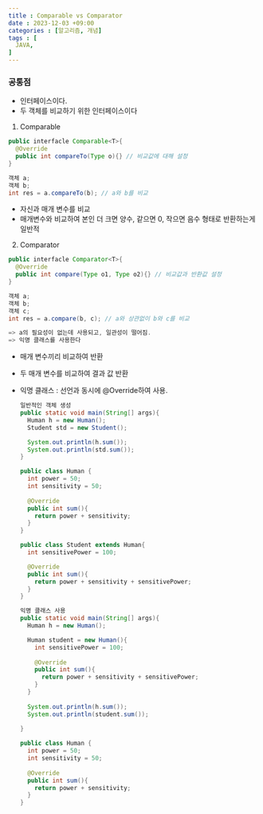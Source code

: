 ```yaml
---
title : Comparable vs Comparator 
date : 2023-12-03 +09:00
categories : [알고리즘, 개념]
tags : [
  JAVA,
]
---
```

<!-- ![](/assets/img/Spring/aaaa.png){:style="border:1px solid #eaeaea; border-radius: 7px; padding: 0px;" } -->
<!-- ![](/assets/img/alg/1-1.png){:style="width:1000px" } -->

### 공통점
- 인터페이스이다.
- 두 객체를 비교하기 위한 인터페이스이다

1) Comparable
    
  ```java
  public interfacle Comparable<T>{
    @Override
    public int compareTo(Type o){} // 비교값에 대해 설정
  }
  
  객체 a;
  객체 b;
  int res = a.compareTo(b); // a와 b를 비교
  ```
  
  - 자신과 매개 변수를 비교
  - 매개변수와 비교하여 본인 더 크면 양수, 같으면 0, 작으면 음수 형태로 반환하는게 일반적
    
2) Comparator 
  
  ```java
  public interfacle Comparator<T>{
    @Override
    public int compare(Type o1, Type o2){} // 비교값과 반환값 설정
  }
  
  객체 a;
  객체 b;
  객체 c;
  int res = a.compare(b, c); // a와 상관없이 b와 c를 비교
  
  => a의 필요성이 없는데 사용되고, 일관성이 떨어짐.
  => 익명 클래스를 사용한다
  ```
  
  - 매개 변수끼리 비교하여 반환
  - 두 매개 변수를 비교하여 결과 값 반환
  - 익명 클래스 : 선언과 동시에 @Override하여 사용.
    
    ```java
    일반적인 객체 생성
    public static void main(String[] args){
      Human h = new Human();
      Student std = new Student();
    
      System.out.println(h.sum());
      System.out.println(std.sum());
    }
    
    public class Human {
      int power = 50;
      int sensitivity = 50;
      
      @Override
      public int sum(){
        return power + sensitivity;
      }
    }
    
    public class Student extends Human{
      int sensitivePower = 100;
    
      @Override
      public int sum(){
        return power + sensitivity + sensitivePower;
      }
    }
    ```
    
    ```java
    익명 클래스 사용
    public static void main(String[] args){
      Human h = new Human();
    
      Human student = new Human(){
        int sensitivePower = 100;
        
        @Override
        public int sum(){
          return power + sensitivity + sensitivePower;
        }
      }
      
      System.out.println(h.sum());
      System.out.println(student.sum());
      
    }
    
    public class Human {
      int power = 50;
      int sensitivity = 50;
      
      @Override
      public int sum(){
        return power + sensitivity;
      }
    }
    ```
